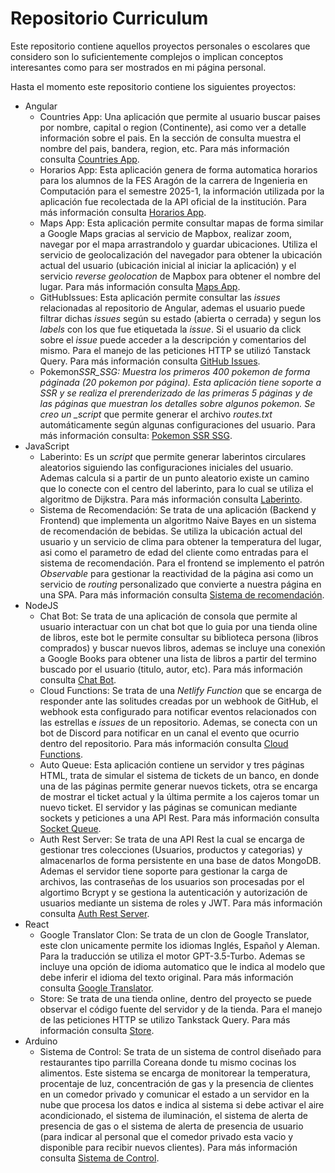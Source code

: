 # Repositorio Curriculum

Este repositorio contiene aquellos proyectos personales o escolares que considero son lo suficientemente complejos
o implican conceptos interesantes como para ser mostrados en mi página personal.

Hasta el momento este repositorio contiene los siguientes proyectos:

- Angular
  - Countries App: Una aplicación que permite al usuario buscar paises por nombre, capital o region (Continente), asi
    como ver a detalle información sobre el pais. En la sección de consulta muestra el nombre del pais, bandera,
    region, etc. Para más información consulta [Countries App](./Angular/CountriesApp/).
  - Horarios App: Esta aplicación genera de forma automatica horarios para los alumnos de la FES Aragón de la carrera
    de Ingenieria en Computación para el semestre 2025-1, la información utilizada por la aplicación fue recolectada
    de la API oficial de la institución. Para más información consulta [Horarios App](./Angular/HorariosApp/).
  - Maps App: Esta aplicación permite consultar mapas de forma similar a Google Maps gracias al servicio de Mapbox,
    realizar zoom, navegar por el mapa arrastrandolo y guardar ubicaciones. Utiliza el servicio de geolocalización del
    navegador para obtener la ubicación actual del usuario (ubicación inicial al iniciar la aplicación) y el servicio
    _reverse geolocation_ de Mapbox para obtener el nombre del lugar. Para más información
    consulta [Maps App](./Angular/MapsApp/).
  - GitHubIssues: Esta aplicación permite consultar las _issues_ relacionadas al repositorio de Angular, ademas el
    usuario puede filtrar dichas _issues_ según su estado (abierta o cerrada) y segun los _labels_ con los que fue
    etiquetada la _issue_. Si el usuario da click sobre el _issue_ puede acceder a la descripción y comentarios del mismo.
    Para el manejo de las peticiones HTTP se utilizó Tanstack Query. Para más información
    consulta [GitHub Issues](./Angular//GitHubIssues/).
  - Pokemon*SSR_SSG: Muestra los primeros 400 pokemon de forma páginada (20 pokemon por página). Esta aplicación tiene
    soporte a SSR y se realiza el prerenderizado de las primeras 5 páginas y de las páginas que muestran los detalles
    sobre algunos pokemon. Se creo un \_script* que permite generar el archivo _routes.txt_ automáticamente según algunas
    configuraciones del usuario. Para más información consulta: [Pokemon SSR SSG](./Angular/Pokemon_SSR_SSG/).
- JavaScript
  - Laberinto: Es un _script_ que permite generar laberintos circulares aleatorios siguiendo las configuraciones iniciales
    del usuario. Ademas calcula si a partir de un punto aleatorio existe un camino que lo conecte con el centro del
    laberinto, para lo cual se utiliza el algoritmo de Dijkstra. Para más información consulta
    [Laberinto](./JavaScript/Laberinto/).
  - Sistema de Recomendación: Se trata de una aplicación (Backend y Frontend) que implementa un algoritmo Naive Bayes en
    un sistema de recomendación de bebidas. Se utiliza la ubicación actual del usuario y un servicio de clima para obtener
    la temperatura del lugar, asi como el parametro de edad del cliente como entradas para el sistema de recomendación.
    Para el frontend se implemento el patrón _Observable_ para gestionar la reactividad de la página asi como un servicio
    de _routing_ personalizado que convierte a nuestra página en una SPA. Para más información consulta
    [Sistema de recomendación](./JavaScript/SistemaRecomendacion/).
- NodeJS
  - Chat Bot: Se trata de una aplicación de consola que permite al usuario interactuar con un chat bot que lo guia por
    una tienda oline de libros, este bot le permite consultar su biblioteca persona (libros comprados) y buscar nuevos
    libros, ademas se incluye una conexión a Google Books para obtener una lista de libros a partir del termino
    buscado por el usuario (titulo, autor, etc). Para más información consulta [Chat Bot](./NodeJS/ChatBot/).
  - Cloud Functions: Se trata de una _Netlify Function_ que se encarga de responder ante las solitudes creadas por un
    webhook de GitHub, el webhook esta configurado para notificar eventos relacionados con las estrellas e _issues_
    de un repositorio. Ademas, se conecta con un bot de Discord para notificar en un canal el evento que ocurrio
    dentro del repositorio. Para más información consulta [Cloud Functions](./NodeJS/CloudFunctions/).
  - Auto Queue: Esta aplicación contiene un servidor y tres páginas HTML, trata de simular el sistema de tickets de un
    banco, en donde una de las páginas permite generar nuevos tickets, otra se encarga de mostrar el ticket actual y
    la última permite a los cajeros tomar un nuevo ticket. El servidor y las páginas se comunican mediante sockets y
    peticiones a una API Rest. Para más información consulta [Socket Queue](./NodeJS/AutoQueue/).
  - Auth Rest Server: Se trata de una API Rest la cual se encarga de gestionar tres colecciones (Usuarios, productos
    y categorias) y almacenarlos de forma persistente en una base de datos MongoDB. Ademas el servidor tiene soporte
    para gestionar la carga de archivos, las contraseñas de los usuarios son procesadas por el algortimo Bcrypt y se
    gestiona la autenticación y autorización de usuarios mediante un sistema de roles y JWT. Para más información
    consulta [Auth Rest Server](./NodeJS/AuthRestServer/).
- React
  - Google Translator Clon: Se trata de un clon de Google Translator, este clon unicamente permite los idiomas Inglés,
    Español y Aleman. Para la traducción se utiliza el motor GPT-3.5-Turbo. Ademas se incluye una opción de idioma
    automatico que le indica al modelo que debe inferir el idioma del texto original. Para más información
    consulta [Google Translator](./React/Google_Translator/).
  - Store: Se trata de una tienda online, dentro del proyecto se puede observar el código fuente del servidor y de la
    tienda. Para el manejo de las peticiones HTTP se utilizo Tankstack Query. Para más información consulta
    [Store](./React/Store/).
- Arduino
  - Sistema de Control: Se trata de un sistema de control diseñado para restaurantes tipo parrilla Coreana donde tu mismo
    cocinas los alimentos. Este sistema se encarga de monitorear la temperatura, procentaje de luz, concentración de
    gas y la presencia de clientes en un comedor privado y comunicar el estado a un servidor en la nube que procesa los
    datos e indica al sistema si debe activar el aire acondicionado, el sistema de iluminación, el sistema de alerta
    de presencia de gas o el sistema de alerta de presencia de usuario (para indicar al personal que el comedor privado
    esta vacio y disponible para recibir nuevos clientes). Para más información consulta
    [Sistema de Control](./Arduino/sistema_control/).
